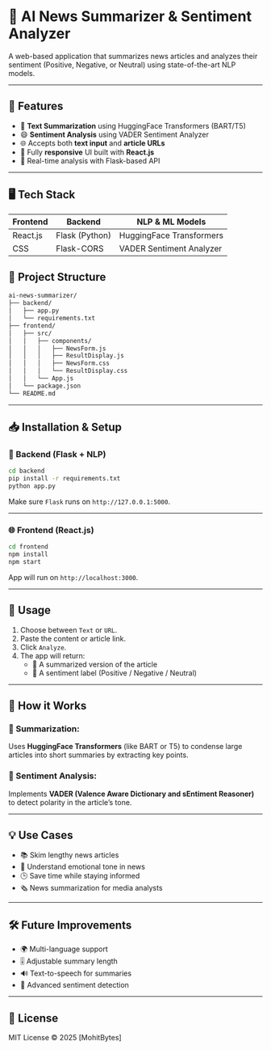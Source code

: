 # 🧠 AI News Summarizer & Sentiment Analyzer

A web-based application that summarizes news articles and analyzes their sentiment (Positive, Negative, or Neutral) using state-of-the-art NLP models.

---

## 🚀 Features

- 📝 **Text Summarization** using HuggingFace Transformers (BART/T5)
- 😄 **Sentiment Analysis** using VADER Sentiment Analyzer
- 🌐 Accepts both **text input** and **article URLs**
- 📱 Fully **responsive** UI built with **React.js**
- 🔁 Real-time analysis with Flask-based API

---

## 🖥️ Tech Stack

| Frontend        | Backend       | NLP & ML Models         |
|-----------------|---------------|--------------------------|
| React.js        | Flask (Python) | HuggingFace Transformers |
| CSS             | Flask-CORS     | VADER Sentiment Analyzer |


## 📂 Project Structure

```bash
ai-news-summarizer/
├── backend/
│   ├── app.py
│   └── requirements.txt
├── frontend/
│   ├── src/
│   │   ├── components/
│   │   │   ├── NewsForm.js
│   │   │   ├── ResultDisplay.js
│   │   │   ├── NewsForm.css
│   │   │   └── ResultDisplay.css
│   │   └── App.js
│   └── package.json
└── README.md
```

---

## 📥 Installation & Setup

### 🔧 Backend (Flask + NLP)

```bash
cd backend
pip install -r requirements.txt
python app.py
```

Make sure `Flask` runs on `http://127.0.0.1:5000`.

---

### 🌐 Frontend (React.js)

```bash
cd frontend
npm install
npm start
```

App will run on `http://localhost:3000`.

---

## 🧪 Usage

1. Choose between `Text` or `URL`.
2. Paste the content or article link.
3. Click `Analyze`.
4. The app will return:
   - 🔹 A summarized version of the article
   - 🔹 A sentiment label (Positive / Negative / Neutral)

---

## 🧠 How it Works

### 🔹 Summarization:
Uses **HuggingFace Transformers** (like BART or T5) to condense large articles into short summaries by extracting key points.

### 🔹 Sentiment Analysis:
Implements **VADER (Valence Aware Dictionary and sEntiment Reasoner)** to detect polarity in the article’s tone.

---

## 💡 Use Cases

- 📚 Skim lengthy news articles
- 🧠 Understand emotional tone in news
- 🕒 Save time while staying informed
- 🗞️ News summarization for media analysts

---

## 🛠️ Future Improvements

- 🌍 Multi-language support
- 🎚️ Adjustable summary length
- 🔊 Text-to-speech for summaries
- 🧠 Advanced sentiment detection

---

## 📃 License

MIT License © 2025 [MohitBytes]
